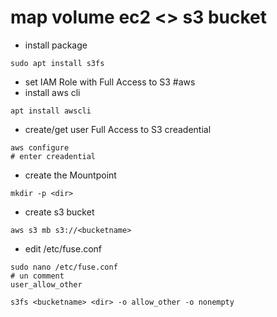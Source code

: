 # map volume ec2 <> s3 bucket

-  install package
```
sudo apt install s3fs
```

-  set IAM Role with Full Access to S3 #aws
- install aws cli
```
apt install awscli
```
-  create/get user Full Access to S3 creadential
```
aws configure
# enter creadential
```

- create the Mountpoint 
```
mkdir -p <dir>
```

- create s3 bucket
```
aws s3 mb s3://<bucketname>
```
- edit /etc/fuse.conf
```
sudo nano /etc/fuse.conf
# un comment 
user_allow_other
```

```
s3fs <bucketname> <dir> -o allow_other -o nonempty
```